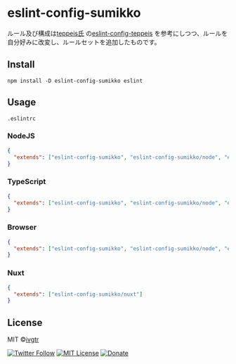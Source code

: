 # eslint-config-sumikko
ルール及び構成は[teppeis氏](https://github.com/teppeis) の[eslint-config-teppeis](https://github.com/ivgtr/eslint-config-sumikko) を参考にしつつ、ルールを自分好みに改変し、ルールセットを追加したものです。

## Install

```
npm install -D eslint-config-sumikko eslint
```

## Usage

`.eslintrc`
### NodeJS

```json
{
  "extends": ["eslint-config-sumikko", "eslint-config-sumikko/node", "eslint-config-sumikko/prettier"]
}
```

### TypeScript

```json
{
  "extends": ["eslint-config-sumikko", "eslint-config-sumikko/node", "eslint-config-sumikko/ts", "eslint-config-sumikko/prettier"]
}
```

### Browser

```json
{
  "extends": ["eslint-config-sumikko", "eslint-config-sumikko/node", "eslint-config-sumikko/ts", "eslint-config-sumikko/prettier", "eslint-config-sumikko/browser"]
}
```

### Nuxt

```json
{
  "extends": ["eslint-config-sumikko/nuxt"]
}
```

## License
MIT ©[ivgtr](https://github.com/ivgtr)

[![Twitter Follow](https://img.shields.io/twitter/follow/mawaru_hana?style=social)](https://twitter.com/mawaru_hana) [![MIT License](http://img.shields.io/badge/license-MIT-blue.svg?style=flat)](LICENSE) [![Donate](https://img.shields.io/badge/%EF%BC%84-support-green.svg?style=flat-square)](https://www.buymeacoffee.com/ivgtr)  
